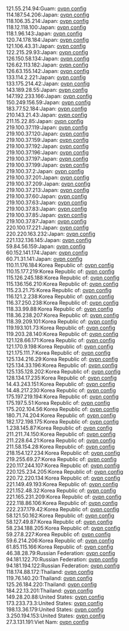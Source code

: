 121.55.214.94:Guam: [ovpn config](vpn/121_55_214_94.ovpn)  
114.187.54.206:Japan: [ovpn config](vpn/114_187_54_206.ovpn)  
118.106.35.214:Japan: [ovpn config](vpn/118_106_35_214.ovpn)  
118.12.118.100:Japan: [ovpn config](vpn/118_12_118_100.ovpn)  
118.1.96.143:Japan: [ovpn config](vpn/118_1_96_143.ovpn)  
120.74.178.184:Japan: [ovpn config](vpn/120_74_178_184.ovpn)  
121.106.43.31:Japan: [ovpn config](vpn/121_106_43_31.ovpn)  
122.215.29.93:Japan: [ovpn config](vpn/122_215_29_93.ovpn)  
126.150.58.134:Japan: [ovpn config](vpn/126_150_58_134.ovpn)  
126.62.113.182:Japan: [ovpn config](vpn/126_62_113_182.ovpn)  
126.63.155.142:Japan: [ovpn config](vpn/126_63_155_142.ovpn)  
133.114.2.221:Japan: [ovpn config](vpn/133_114_2_221.ovpn)  
133.175.214.42:Japan: [ovpn config](vpn/133_175_214_42.ovpn)  
143.189.28.55:Japan: [ovpn config](vpn/143_189_28_55.ovpn)  
147.192.233.166:Japan: [ovpn config](vpn/147_192_233_166.ovpn)  
150.249.156.59:Japan: [ovpn config](vpn/150_249_156_59.ovpn)  
183.77.52.184:Japan: [ovpn config](vpn/183_77_52_184.ovpn)  
210.143.21.43:Japan: [ovpn config](vpn/210_143_21_43.ovpn)  
211.15.22.85:Japan: [ovpn config](vpn/211_15_22_85.ovpn)  
219.100.37.119:Japan: [ovpn config](vpn/219_100_37_119.ovpn)  
219.100.37.120:Japan: [ovpn config](vpn/219_100_37_120.ovpn)  
219.100.37.159:Japan: [ovpn config](vpn/219_100_37_159.ovpn)  
219.100.37.192:Japan: [ovpn config](vpn/219_100_37_192.ovpn)  
219.100.37.196:Japan: [ovpn config](vpn/219_100_37_196.ovpn)  
219.100.37.197:Japan: [ovpn config](vpn/219_100_37_197.ovpn)  
219.100.37.199:Japan: [ovpn config](vpn/219_100_37_199.ovpn)  
219.100.37.2:Japan: [ovpn config](vpn/219_100_37_2.ovpn)  
219.100.37.201:Japan: [ovpn config](vpn/219_100_37_201.ovpn)  
219.100.37.209:Japan: [ovpn config](vpn/219_100_37_209.ovpn)  
219.100.37.213:Japan: [ovpn config](vpn/219_100_37_213.ovpn)  
219.100.37.60:Japan: [ovpn config](vpn/219_100_37_60.ovpn)  
219.100.37.63:Japan: [ovpn config](vpn/219_100_37_63.ovpn)  
219.100.37.83:Japan: [ovpn config](vpn/219_100_37_83.ovpn)  
219.100.37.85:Japan: [ovpn config](vpn/219_100_37_85.ovpn)  
219.100.37.87:Japan: [ovpn config](vpn/219_100_37_87.ovpn)  
220.100.17.221:Japan: [ovpn config](vpn/220_100_17_221.ovpn)  
220.220.163.232:Japan: [ovpn config](vpn/220_220_163_232.ovpn)  
221.132.136.145:Japan: [ovpn config](vpn/221_132_136_145.ovpn)  
59.84.56.159:Japan: [ovpn config](vpn/59_84_56_159.ovpn)  
60.152.141.174:Japan: [ovpn config](vpn/60_152_141_174.ovpn)  
60.71.31.141:Japan: [ovpn config](vpn/60_71_31_141.ovpn)  
110.11.176.184:Korea Republic of: [ovpn config](vpn/110_11_176_184.ovpn)  
110.15.177.219:Korea Republic of: [ovpn config](vpn/110_15_177_219.ovpn)  
115.126.245.188:Korea Republic of: [ovpn config](vpn/115_126_245_188.ovpn)  
115.136.156.210:Korea Republic of: [ovpn config](vpn/115_136_156_210.ovpn)  
115.23.21.75:Korea Republic of: [ovpn config](vpn/115_23_21_75.ovpn)  
116.121.2.238:Korea Republic of: [ovpn config](vpn/116_121_2_238.ovpn)  
116.37.250.238:Korea Republic of: [ovpn config](vpn/116_37_250_238.ovpn)  
118.33.99.88:Korea Republic of: [ovpn config](vpn/118_33_99_88.ovpn)  
118.36.238.207:Korea Republic of: [ovpn config](vpn/118_36_238_207.ovpn)  
118.39.209.101:Korea Republic of: [ovpn config](vpn/118_39_209_101.ovpn)  
119.193.101.73:Korea Republic of: [ovpn config](vpn/119_193_101_73.ovpn)  
119.203.28.140:Korea Republic of: [ovpn config](vpn/119_203_28_140.ovpn)  
121.128.66.171:Korea Republic of: [ovpn config](vpn/121_128_66_171.ovpn)  
121.170.9.198:Korea Republic of: [ovpn config](vpn/121_170_9_198.ovpn)  
121.175.111.7:Korea Republic of: [ovpn config](vpn/121_175_111_7.ovpn)  
125.134.216.29:Korea Republic of: [ovpn config](vpn/125_134_216_29.ovpn)  
125.134.33.196:Korea Republic of: [ovpn config](vpn/125_134_33_196.ovpn)  
125.135.128.202:Korea Republic of: [ovpn config](vpn/125_135_128_202.ovpn)  
128.134.17.235:Korea Republic of: [ovpn config](vpn/128_134_17_235.ovpn)  
14.43.243.151:Korea Republic of: [ovpn config](vpn/14_43_243_151.ovpn)  
14.48.217.230:Korea Republic of: [ovpn config](vpn/14_48_217_230.ovpn)  
175.197.219.194:Korea Republic of: [ovpn config](vpn/175_197_219_194.ovpn)  
175.197.5.51:Korea Republic of: [ovpn config](vpn/175_197_5_51.ovpn)  
175.202.104.56:Korea Republic of: [ovpn config](vpn/175_202_104_56.ovpn)  
180.71.74.204:Korea Republic of: [ovpn config](vpn/180_71_74_204.ovpn)  
182.172.198.175:Korea Republic of: [ovpn config](vpn/182_172_198_175.ovpn)  
1.238.145.87:Korea Republic of: [ovpn config](vpn/1_238_145_87.ovpn)  
211.211.74.150:Korea Republic of: [ovpn config](vpn/211_211_74_150.ovpn)  
211.228.64.21:Korea Republic of: [ovpn config](vpn/211_228_64_21.ovpn)  
211.58.154.28:Korea Republic of: [ovpn config](vpn/211_58_154_28.ovpn)  
218.154.127.234:Korea Republic of: [ovpn config](vpn/218_154_127_234.ovpn)  
219.255.69.27:Korea Republic of: [ovpn config](vpn/219_255_69_27.ovpn)  
220.117.244.107:Korea Republic of: [ovpn config](vpn/220_117_244_107.ovpn)  
220.125.234.205:Korea Republic of: [ovpn config](vpn/220_125_234_205.ovpn)  
220.72.220.134:Korea Republic of: [ovpn config](vpn/220_72_220_134.ovpn)  
221.149.49.193:Korea Republic of: [ovpn config](vpn/221_149_49_193.ovpn)  
221.152.48.32:Korea Republic of: [ovpn config](vpn/221_152_48_32.ovpn)  
221.165.231.209:Korea Republic of: [ovpn config](vpn/221_165_231_209.ovpn)  
222.118.86.106:Korea Republic of: [ovpn config](vpn/222_118_86_106.ovpn)  
222.237.179.42:Korea Republic of: [ovpn config](vpn/222_237_179_42.ovpn)  
58.121.50.162:Korea Republic of: [ovpn config](vpn/58_121_50_162.ovpn)  
58.127.49.87:Korea Republic of: [ovpn config](vpn/58_127_49_87.ovpn)  
58.234.188.205:Korea Republic of: [ovpn config](vpn/58_234_188_205.ovpn)  
59.27.8.227:Korea Republic of: [ovpn config](vpn/59_27_8_227.ovpn)  
59.6.214.206:Korea Republic of: [ovpn config](vpn/59_6_214_206.ovpn)  
61.85.115.166:Korea Republic of: [ovpn config](vpn/61_85_115_166.ovpn)  
46.38.28.79:Russian Federation: [ovpn config](vpn/46_38_28_79.ovpn)  
94.181.122.70:Russian Federation: [ovpn config](vpn/94_181_122_70.ovpn)  
94.181.194.122:Russian Federation: [ovpn config](vpn/94_181_194_122.ovpn)  
118.174.88.172:Thailand: [ovpn config](vpn/118_174_88_172.ovpn)  
119.76.140.20:Thailand: [ovpn config](vpn/119_76_140_20.ovpn)  
125.26.184.220:Thailand: [ovpn config](vpn/125_26_184_220.ovpn)  
184.22.13.201:Thailand: [ovpn config](vpn/184_22_13_201.ovpn)  
149.28.20.88:United States: [ovpn config](vpn/149_28_20_88.ovpn)  
173.233.73.3:United States: [ovpn config](vpn/173_233_73_3.ovpn)  
198.13.36.179:United States: [ovpn config](vpn/198_13_36_179.ovpn)  
3.250.194.153:United States: [ovpn config](vpn/3_250_194_153.ovpn)  
27.3.131.191:Viet Nam: [ovpn config](vpn/27_3_131_191.ovpn)  
